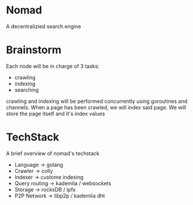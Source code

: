 # Nomad
A decentralizied search engine

# Brainstorm
Each node will be in charge of 3 tasks: 
* crawling
* indexing
* searching

crawling and indexing will be performed concurrently using goroutines and channels. When a page has been crawled, we will index said page. We will store
the page itself and it's index values


# TechStack
A brief overview of nomad's techstack
* Language -> golang
* Crawler ->  colly
* Indexer -> custome indexing
* Query routing -> kademlia / websockets
* Storage -> rocksDB / ipfs
* P2P Network -> libp2p / kademlia dht
